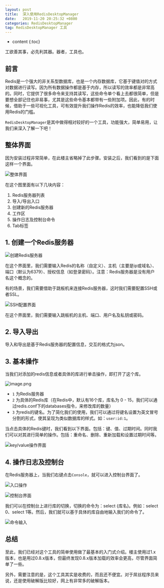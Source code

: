 ```yaml
---
layout: post
title:  深入使用RedisDesktopManager
date:   2019-11-20 20:25:32 +0800
categories: RedisDesktopManager
tag: RedisDesktopManager 工具
---
```


* content
{:toc}

工欲善其事，必先利其器。器者，工具也。

## 前言

Redis是一个强大的非关系型数据库，也是一个内存数据库，它基于键值对的方式对数据进行读写。因为所有数据操作都是基于内存，所以读写的效率都是非常高的。同时，它提供了很多命令来支持其读写，这些命令单个看上去都很简单，但是要想全部记住也非易事，尤其是这些命令基本都带有一些附加项。因此，有的时候，借助于一些可视化工具，可有效提升我们操作Redis的效率，也能降低我们使用Redis的门槛。

`RedisDesktopManager`是其中做得相对较好的一个工具，功能强大，简单易用，让我们来深入了解一下吧！

## 整体界面

因为安装过程非常简单，在此楼主省略掉了此步骤。安装之后，我们看到的是下面这样一个界面。

![整体界面](https://upload-images.jianshu.io/upload_images/845143-47452f72a3c13ea7.png?imageMogr2/auto-orient/strip%7CimageView2/2/w/1240)

在这个图里面有以下几块内容：

1. Redis服务器列表
2. 导入/导出入口
3. 创建新的Redis服务器
4. 工作区
5. 操作日志及控制台命令
6. Tab标签

## 1. 创建一个Redis服务器

![创建Redis服务器](https://upload-images.jianshu.io/upload_images/845143-c3f5c7da799449e3.png?imageMogr2/auto-orient/strip%7CimageView2/2/w/1240)

在这个界面里，我们需要输入Redis的名称（自定义）、主机（主要是ip或域名）、端口（默认为6379）、授权信息（如登录密码）。注意：Redis服务器是没有用户名这个概念的。

有的场景，我们需要借助于跳板机来连接Redis服务器，这时我们需要配置SSH或者SSL。

![SSH配置界面](https://upload-images.jianshu.io/upload_images/845143-b1a8ed9174fef3d3.png?imageMogr2/auto-orient/strip%7CimageView2/2/w/1240)

在这个界面里，我们需要输入跳板机的主机、端口、用户名及私钥或密码。

## 2. 导入导出

导入和导出是基于Redis服务器的配置信息，交互的格式为json。

## 3. 基本操作

当我们对添加的redis信息或者具体的库进行单击操作，即打开了这个库。

![image.png](https://upload-images.jianshu.io/upload_images/845143-bd7cce09fd221d16.png?imageMogr2/auto-orient/strip%7CimageView2/2/w/1240)

+ `1` 为Redis服务器
+ `2` 为具体的Redis库（在Redis中，默认有16个库，库名为 0 - 15，我们可以通过redis.conf下的databases指令，来修改库的数量）
+ `3` 为redis的键名。为了简化我们的使用，我们可以通过将键名设置为英文冒号分割的形式，使其呈现为类似数据库的样式。如：`user:id:1`。

当点击具体的Redis键时，我们看到以下界面。包括：键、值、过期时间。同时我们可以对其进行简单的操作。包括：重命名、删除、重新加载和设置过期时间等。

![key/value操作界面](https://upload-images.jianshu.io/upload_images/845143-6db5a64a3e4df6c4.png?imageMogr2/auto-orient/strip%7CimageView2/2/w/1240)

## 4. 操作日志及控制台

在Redis服务器上，当我们右键点击`Console`，就可以进入控制台界面了。

![入口操作](https://upload-images.jianshu.io/upload_images/845143-6cf10c8a94ef0330.png?imageMogr2/auto-orient/strip%7CimageView2/2/w/1240)

![控制台界面](https://upload-images.jianshu.io/upload_images/845143-2764999ef4c35f66.png?imageMogr2/auto-orient/strip%7CimageView2/2/w/1240)

我们可以在控制台上进行库的切换，切换的命令为：select {库名}。例如：select 0、select 1等。然后，我们就可以基于具体的库自由地输入我们的命令了。

![命令输入](https://upload-images.jianshu.io/upload_images/845143-8b111a71317d44b5.png?imageMogr2/auto-orient/strip%7CimageView2/2/w/1240)

## 总结

至此，我们已经对这个工具的简单使用做了最基本的入门式介绍。楼主使用过1.x版本，也是用过0.8.x版本，但最终发现0.8.x版本加载的效率会更高，尽管界面简单了一些。

另外，需要注意的是，这个工具其实是收费的，而且还不便宜。对于屌丝程序员来说，还是使用破解版比较好，网上有非常多的破解版本。
